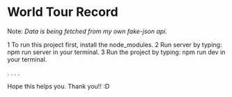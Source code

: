 # World Tour Record

Note: _Data is being fetched from my own fake-json api._

1 To run this project first, install the node_modules.
2 Run server by typing: npm run server in your terminal.
3 Run the project by typing: npm run dev in your terminal.

.
.
.
.

Hope this helps you.
Thank you!! :D
